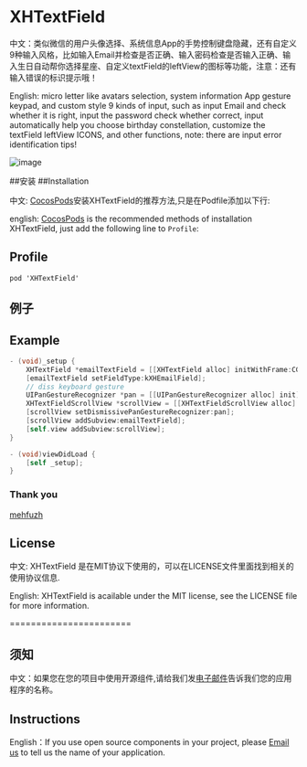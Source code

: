 XHTextField
===========

中文：类似微信的用户头像选择、系统信息App的手势控制键盘隐藏，还有自定义9种输入风格，比如输入Email并检查是否正确、输入密码检查是否输入正确、输入生日自动帮你选择星座、自定义textField的leftView的图标等功能，注意：还有输入错误的标识提示哦！ 


English: micro letter like avatars selection, system information App gesture keypad, and custom style 9 kinds of input, such as input Email and check whether it is right, input the password check whether correct, input automatically help you choose birthday constellation, customize the textField leftView ICONS, and other functions, note: there are input error identification tips!

![image](https://github.com/JackTeam/XHTextField/raw/master/Screenshots/TextField.gif)

##安装
##Installation

中文:      [CocosPods](http://cocosPods.org)安装XHTextField的推荐方法,只是在Podfile添加以下行:

english:   [CocosPods](http://cocosPods.org) is the recommended methods of installation XHTextField, just add the following line to `Profile`:

## Profile

```
pod 'XHTextField'
```

## 例子
## Example

```objective-c
- (void)_setup {
    XHTextField *emailTextField = [[XHTextField alloc] initWithFrame:CGRectMake(0, 0, 100, 35)];
    [emailTextField setFieldType:kXHEmailField];
    // diss keyboard gesture
    UIPanGestureRecognizer *pan = [[UIPanGestureRecognizer alloc] init];
    XHTextFieldScrollView *scrollView = [[XHTextFieldScrollView alloc] initWithFrame:self.view.bounds];
    [scrollView setDismissivePanGestureRecognizer:pan];
    [scrollView addSubview:emailTextField];
    [self.view addSubview:scrollView];
}

- (void)viewDidLoad {
    [self _setup];
}
```

### Thank you

[mehfuzh](https://github.com/mehfuzh) 

## License

中文:      XHTextField 是在MIT协议下使用的，可以在LICENSE文件里面找到相关的使用协议信息.

English:   XHTextField is acailable under the MIT license, see the LICENSE file for more information.



=======================
## 须知       
中文：如果您在您的项目中使用开源组件,请给我们发[电子邮件](mailto:xhzengAIB@gmail.com?subject=From%20GitHub%20XHTextField)告诉我们您的应用程序的名称。         

## Instructions
         
English：If you use open source components in your project, please [Email us](mailto:xhzengAIB@gmail.com?subject=From%20GitHub%20XHTextField) to tell us the name of your application.

